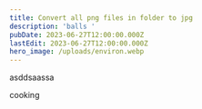 ```yaml
---
title: Convert all png files in folder to jpg
description: 'balls '
pubDate: 2023-06-27T12:00:00.000Z
lastEdit: 2023-06-27T12:00:00.000Z
hero_image: /uploads/environ.webp
---
```


asddsaassa

cooking
